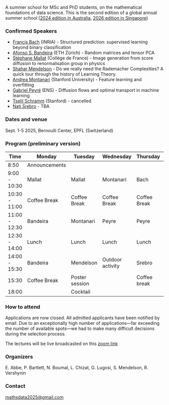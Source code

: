 A summer school for MSc and PhD students, on the mathematical foundations of data science.  This is the second edition of a global annual summer school ([2024 edition in Australia](https://maths.anu.edu.au/news-events/events/annual-graduate-school-mathematical-aspects-data-science), [2026 edition in Singapore](https://ims.nus.edu.sg/events/ss_datascience2026/))

### Confirmed Speakers
- [Francis Bach](https://www.di.ens.fr/~fbach/) (INRIA) - Structured prediction: supervised learning beyond binary classification
- [Afonso S. Bandeira](https://people.math.ethz.ch/~abandeira/) (ETH Zürich) - Random matrices and tensor PCA
- [Stéphane Mallat](https://www.di.ens.fr/~mallat/mallat.html) (Collège de France) - Image generation from score diffusion to renormalisation group in physics
- [Shahar Mendelson](https://sites.google.com/view/shaharmendelson/home) - Do we really need the Rademacher Complexities? A quick tour through the history of Learning Theory.
- [Andrea Montanari](https://web.stanford.edu/~montanar/) (Stanford University) - Feature learning and overfitting
- [Gabriel Peyré](https://www.gpeyre.com/) (ENS) - Diffusion flows and optimal transport in machine learning
- [Tselil Schramm](https://tselilschramm.org/) (Stanford) - cancelled
- [Nati Srebro](https://nati.ttic.edu/) - TBA

### Dates and venue
Sept. 1-5 2025, Bernoulli Center, EPFL (Switzerland)

### Program (preliminary version)

| Time          | Monday      | Tuesday        | Wednesday       | Thursday      | Friday      |
|---------------|-------------|----------------|-----------------|---------------|-------------|
| 8:50          | Announcements|||||
| 9:00 - 10:30  | Mallat      | Mallat         | Montanari       | Bach          | Bach        |
| 10:30 - 11:00 | Coffee Break | Coffee Break  | Coffee Break    | Coffee Break  | Coffee Break  |
| 11:00 - 12:30 | Bandeira    | Montanari      | Peyre           | Peyre         | Srebro     |
| 12:30 - 14:00 | Lunch       | Lunch          | Lunch           | Lunch         | Lunch       |
| 14:00 - 15:30 | Bandeira    | Mendelson      | Outdoor activity| Srebro        | Discussions |
| 15:30         | Coffee Break   | Poster session |                 |  Coffee break   |             |
| 18:00         |             | Cocktail       |                 |               |             |


### How to attend
Applications are now closed. All admitted applicants have been notified by email. Due to an exceptionally high number of applications—far exceeding the number of available spots—we had to make many difficult decisions during the selection process.

The lectures will be live broadcasted on this [zoom link](https://epfl.zoom.us/j/68817774793?pwd=wqaR87mlQ86TOCaAwj3JYdjPEEQUwI.1)

### Organizers
E. Abbe, P. Bartlett, N. Boumal, L. Chizat, G. Lugosi, S. Mendelson, R. Vershynin

### Contact
mathsdata2025@gmail.com
